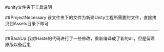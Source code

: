 #unity文件夹下工具说明

##ProjectNecessary
    该文件夹下的文件为新建Unity工程所需要的文件，直接拷贝到Assets目录下即可
    
---


##BackUp
    我对Haste的代码进行了一些修改，重新编译成了新的dll，但是留着原版以备后患
